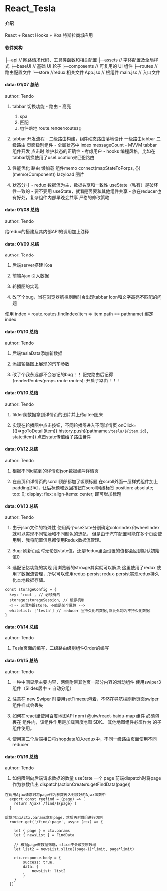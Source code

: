 # React_Tesla

#### 介绍
React + React Hooks + Koa  特斯拉商城应用

#### 软件架构
├─api                   // 网路请求代码、工具类函数和相关配置
├─assets                // 字体配置及全局样式
├─baseUI                // 基础 UI 轮子
├─components            // 可复用的 UI 组件
├─routes                // 路由配置文件
└─store                 //redux 相关文件
  App.jsx                // 根组件
  main.jsx              // 入口文件


#### data: 01/07 总结
  author: Tendo

  1. tabbar 切换功能
    - 路由
    - 高亮
      1. spa
      2. 匹配
      3. 组件落地
        route.renderRoutes()

  2. tabbar 开发流程
    - 二级路由构建，组件动态路由落地设计
        一级路由tabbar 二级路由 页面级别组件
    -  全局状态中 index messageCount
    -  MVVM tabbar 组件开发 点击时 维护状态的正确性
    -  考虑用户
    -  hooks 编程风格，比如在tabbar切换使用了useLocation来匹配路由

  3. 性能优化
    路由 懒加载
    组件memo
    connect(mapStateToPorps, {})(memo(Component))
    lazyload 图片

  4. 状态分寸
    - redux 数据流为主，数据共享和一致性
        useState（私有）是破坏性一致的
    - 要不要用 useState，就看是否要和其他组件共享
    - 放在reducer也有好处，复杂组件内部早晚会共享
      严格的修改策略
 

#### data: 01/08 总结
  author: Tendo

  给redux的搭建及其内部API的调用加上注释


#### data: 01/09 总结
  author: Tendo

  1. 后端server搭建 Koa

  2. 前端Ajax 引入数据
  
  3. 轮播图的实现

  4. 改了个bug，当在浏览器航栏刷新时会出现tabbar Icon和文字高亮不匹配的问题
  
  使用 index = route.routes.findIndex(item => item.path == pathname) 绑定index


#### data: 01/10 总结
  author: Tendo

  1. 后端teslaData添加新数据

  2. 添加轮播图上展现的汽车参数

  3. 改了个我永远都不会忘记的bug！！
    配完路由后记得 {renderRoutes(props.route.routes)} 开启子路由！！！


#### data: 01/10 总结
  author: Tendo

  1. filder爬数据拿到详情页的图片并上传gitee图床

  2. 实现在轮播图中点击按钮，不同轮播图进入不同详情页 
    onClick={()=>goToDetail(item)}
    history.push({pathname:`/tesla/${item.id}`, state:item})
    点击state传值给子路由组件


#### data: 01/12 总结
  author: Tendo

  1. 根据不同id拿到的详情页json数据编写详情页

  2. 在首页和详情页的scroll顶部都加了吸顶标题
    在scroll外面一层样式组件加上padding即可，让后标题和返回按钮在scroll同级标签
      position: absolute;
      top: 0;
      display: flex;
      align-items: center;
      即可增加标题


#### data: 01/13 总结
  author: Tendo

  1. 由于json文件的特殊性
    使用两个useState分别确定colorIndex和wheelIndex就可以实现不同轮胎和不同颜色的选配。
    但是由于汽车配置可能在多个页面使用到，我将配置信息都使用Redux数据流管理。

  2. Bug: 刷新页面时无论是state值，还是Redux里面设置的值都会回到默认初始值0

  3. 选配记忆功能的实现
    用浏览器的stroage其实就可以解决
    这里使用了redux 使用了数据流管理，所以可以使用redux-persist
    redux-persist实现redux持久化本地数据存储。

    const storageConfig = {
      key: 'root', // 必须有的
      storage:storageSession, // 缓存机制
      <!-- 必须为跟store，不能是某个属性 -->
      whitelist: ['tesla'] // reducer 里持久化的数据,除此外均为不持久化数据
    }


#### data: 01/14 总结
  author: Tendo

  1. Tesla页面的编写，二级路由级别组件Order的编写


#### data: 01/15 总结
  author: Tendo

  1. 一种中间显示主要内容，两侧附带其他页一部分内容的滑动组件
    使用swiper3组件（Slides居中 + 自动分组）

  2. 注意在 new Swiper 时要用setTimeout包着，不然在导航栏刷新页面swiper组件样式会丢失

  3. 如何在react里使用百度地图API
    npm i @uiw/react-baidu-map
    组件 <Map> 必须包裹在 <APILoader> 组件内，该组件作用是加载百度地图 SDK。
    其他地图组件必须作为 <Map> 的子组件使用。

  4. 使用第二个后端接口将shopdata加入redux中，不同一级路由页面使用不同reducer


#### data: 01/16 总结
  author: Tendo

  1. 如何限制向后端请求数据的数量
    useState 一个 page
    前端dispatch时将page作为参数传出
      dispatch(actionCreators.getFindData(page))

    在调用Ajax请求时将page作为参数传入封装好的Ajax函数中
      export const reqfind = (page) => {
        return Ajax(`/find/${page}`)
      } 

    后端可以从ctx.params拿到page，然后再对数组进行切割
      router.get('/find/:page', async (ctx) => {

        let { page } = ctx.params
        let { newsList } = FindData

        // 根据page做数据筛选，slice不会改变原数组
        let list2 = newsList.slice((page-1)*limit, page*limit)
        
        ctx.response.body = {
            success: true,
            data: {
                newsList: list2
            }
        }
      })